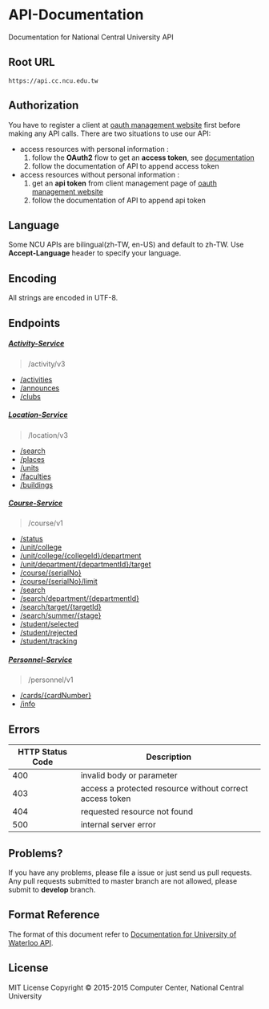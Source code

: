 # API-Documentation
Documentation for National Central University API

## Root URL
```
https://api.cc.ncu.edu.tw
```

## Authorization

You have to register a client at [oauth management website](https://api.cc.ncu.edu.tw/manage) first before making any API calls.
There are two situations to use our API:

- access resources with personal information : 
    1. follow the **OAuth2** flow to get an **access token**, see [documentation](oauth-service/README.md)
    2. follow the documentation of API to append access token
- access resources without personal information :
    1. get an **api token** from client management page of [oauth management website](https://api.cc.ncu.edu.tw/manage) 
    2. follow the documentation of API to append api token

## Language
Some NCU APIs are bilingual(zh-TW, en-US) and default to zh-TW. Use **Accept-Language** header to specify your language.

## Encoding
All strings are encoded in UTF-8.

## Endpoints

##### [Activity-Service]
> /activity/v3
- [/activities](activity-service/v3/activities.md)
- [/announces](activity-service/v3/announces.md)
- [/clubs](activity-service/v3/clubs.md)

##### [Location-Service]
> /location/v3
- [/search](location-service/v3/search.md)
- [/places](location-service/v3/places.md)
- [/units](location-service/v3/units.md)
- [/faculties](location-service/v3/faculties.md)
- [/buildings](location-service/v3/buildings.md)

##### [Course-Service]
> /course/v1
- [/status](course-service/v1/status.md)
- [/unit/college](course-service/v1/unit/college.md)
- [/unit/college/{collegeId}/department](course-service/v1/unit/college_department.md)
- [/unit/department/{departmentId}/target](course-service/v1/unit/department_target.md)
- [/course/{serialNo}](course-service/v1/course/course.md)
- [/course/{serialNo}/limit](course-service/v1/course/limit.md)
- [/search](course-service/v1/search/search.md)
- [/search/department/{departmentId}](course-service/v1/search/department.md)
- [/search/target/{targetId}](course-service/v1/search/target.md)
- [/search/summer/{stage}](course-service/v1/search/summer.md)
- [/student/selected](course-service/v1/student/selected.md)
- [/student/rejected](course-service/v1/student/rejected.md)
- [/student/tracking](course-service/v1/student/tracking.md)

##### [Personnel-Service]
> /personnel/v1
- [/cards/{cardNumber}](personnel-service/v1/cards.md)
- [/info](personnel-service/v1/info.md)

## Errors

HTTP Status Code | Description       
---------------- | -----------------
400              | invalid body or parameter 
403              | access a protected resource without correct access token
404              | requested resource not found
500              | internal server error

## Problems?
If you have any problems, please file a issue or just send us pull requests.
Any pull requests submitted to master branch are not allowed, please submit to **develop** branch.

## Format Reference
The format of this document refer to [Documentation for University of Waterloo API](https://github.com/uWaterloo/api-documentation).

## License
MIT License Copyright © 2015-2015 Computer Center, National Central University

[API management page]:https://api.cc.ncu.edu.tw/manage
[Activity-Service]:https://github.com/NCU-CC/Activity-Service
[Personnel-Service]:https://github.com/NCU-CC/Personnel-Service
[Location-Service]:https://github.com/NCU-CC/Location-Service
[Course-Service]:https://github.com/NCU-CC/Course-Service
